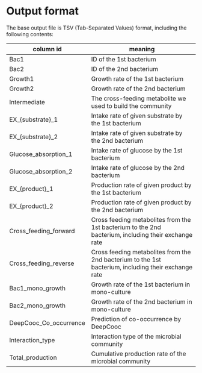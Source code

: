 Output format
=====

The base output file is TSV (Tab-Separated Values) format, including the following contents:

| column id              | meaning                                                      |
| ---------------------- | ------------------------------------------------------------ |
| Bac1                   | ID of the 1st bacterium                                      |
| Bac2                   | ID of the 2nd bacterium                                      |
| Growth1                | Growth rate of the 1st bacterium                             |
| Growth2                | Growth rate of the 2nd bacterium                             |
| Intermediate           | The cross-feeding metabolite we used to build the community  |
| EX_{substrate}_1       | Intake rate of given substrate by the 1st bacterium          |
| EX_{substrate}_2       | Intake rate of given substrate by the 2nd bacterium          |
| Glucose_absorption_1   | Intake rate of glucose by the 1st bacterium                  |
| Glucose_absorption_2   | Intake rate of glucose by the 2nd bacterium                  |
| EX_{product}_1         | Production rate of given product by the 1st bacterium        |
| EX_{product}_2         | Production rate of given product by the 2nd bacterium        |
| Cross_feeding_forward  | Cross feeding metabolites from the 1st bacterium to the 2nd bacterium, including their exchange rate |
| Cross_feeding_reverse  | Cross feeding metabolites from the 2nd bacterium to the 1st bacterium, including their exchange rate |
| Bac1_mono_growth       | Growth rate of the 1st bacterium in mono-culture             |
| Bac2_mono_growth       | Growth rate of the 2nd bacterium in mono-culture             |
| DeepCooc_Co_occurrence | Prediction of co-occurrence by DeepCooc                      |
| Interaction_type       | Interaction type of the microbial community                  |
| Total_production       | Cumulative production rate of the microbial community        |
